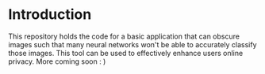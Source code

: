 # Introduction

This repository holds the code for a basic application that can obscure images such that many neural networks won't be able to accurately classify those images.  This tool can be used to effectively enhance users online privacy.  More coming soon : )
